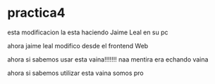 # practica4

esta modificacion la esta haciendo Jaime Leal en su pc

ahora jaime leal modifico desde el frontend Web

ahora si sabemos usar esta vaina!!!!!!!
naa mentira era echando vaina
   
ahora si sabemos utilizar esta vaina somos pro